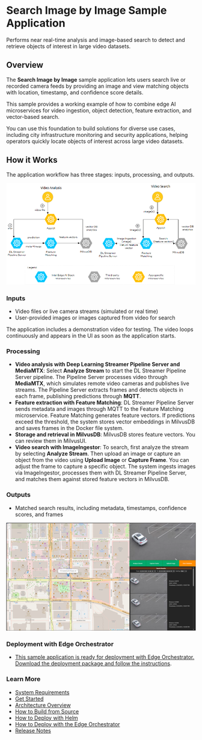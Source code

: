 # Search Image by Image Sample Application
<!--REQUIRED: Add a short description without including the name of the RI/Application/microservice in the description. Ensure it's at least 50 characters (excluding spaces) and doesn't exceed 150 characters (excluding spaces). This will enable the content to be properly displayed in the catalog's card layout.-->
Performs near real-time analysis and image-based search to detect and retrieve objects of interest in large video datasets.

## Overview
The **Search Image by Image** sample application lets users search live or recorded camera feeds by providing an image and view matching objects with location, timestamp, and confidence score details.

This sample provides a working example of how to combine edge AI microservices for video ingestion, object detection, feature extraction, and vector-based search.

You can use this foundation to build solutions for diverse use cases, including city infrastructure monitoring and security applications, helping operators quickly locate objects of interest across large video datasets.

## How it Works
The application workflow has three stages: inputs, processing, and outputs.

![Diagram illustrating the components and interactions within the Search Image by Image system, including inputs, processing, and outputs.](_images/architecture_simplified.png)

### Inputs

- Video files or live camera streams (simulated or real time)
- User-provided images or images captured from video for search

The application includes a demonstration video for testing. The video loops continuously and appears in the UI as soon as the application starts.

### Processing

- **Video analysis with Deep Learning Streamer Pipeline Server and MediaMTX**: Select **Analyze Stream** to start the DL Streamer Pipeline Server pipeline. The Pipeline Server processes video through **MediaMTX**, which simulates remote video cameras and publishes live streams. The Pipeline Server extracts frames and detects objects in each frame, publishing predictions through **MQTT**.
- **Feature extraction with Feature Matching**: DL Streamer Pipeline Server sends metadata and images through MQTT to the Feature Matching microservice. Feature Matching generates feature vectors. If predictions exceed the threshold, the system stores vector embeddings in MilvusDB and saves frames in the Docker file system.
- **Storage and retrieval in MilvusDB**: MilvusDB stores feature vectors. You can review them in MilvusUI.
- **Video search with ImageIngestor**: To search, first analyze the stream by selecting **Analyze Stream**. Then upload an image or capture an object from the video using **Upload Image** or **Capture Frame**. You can adjust the frame to capture a specific object. The system ingests images via ImageIngestor, processes them with DL Streamer Pipeline Server, and matches them against stored feature vectors in MilvusDB.

### Outputs

- Matched search results, including metadata, timestamps, confidence scores, and frames

![Screenshot of the Search Image by Image sample application interface displaying search input and matched results](_images/imagesearch2.png)

### Deployment with Edge Orchestrator

- [This sample application is ready for deployment with Edge Orchestrator. Download the deployment package and follow the instructions](how-to-deploy-edge-orchestrator.md).

### Learn More
- [System Requirements](system-requirements.md)
- [Get Started](get-started.md)
- [Architecture Overview](overview-architecture.md)
- [How to Build from Source](how-to-build-source.md)
- [How to Deploy with Helm](how-to-deploy-helm.md)
- [How to Deploy with the Edge Orchestrator](how-to-deploy-edge-orchestrator.md)
- [Release Notes](release-notes.md)
